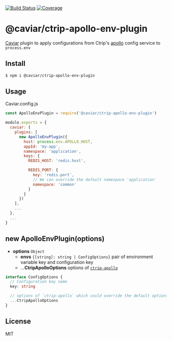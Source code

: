 [![Build Status](https://travis-ci.org/caviarjs/ctrip-apollo-env-plugin.svg?branch=master)](https://travis-ci.org/caviarjs/ctrip-apollo-env-plugin)
[![Coverage](https://codecov.io/gh/caviarjs/ctrip-apollo-env-plugin/branch/master/graph/badge.svg)](https://codecov.io/gh/caviarjs/ctrip-apollo-env-plugin)

# @caviar/ctrip-apollo-env-plugin

[Caviar](https://github.com/caviarjs/caviar) plugin to apply configurations from Ctrip's [apollo](https://github.com/ctripcorp/apollo) config service to `process.env`

## Install

```sh
$ npm i @caviar/ctrip-apollo-env-plugin
```

## Usage

Caviar.config.js

```js
const ApolloEnvPlugin = require('@caviar/ctrip-apollo-env-plugin')

module.exports = {
  caviar: {
    plugins: [
      new ApolloEnvPlugin({
        host: process.env.APOLLO_HOST,
        appId: 'my-app',
        namespace: 'application',
        keys: {
          REDIS_HOST: 'redis.host',

          REDIS_PORT: {
            key: 'redis.port',
            // We can override the default namespace 'application'
            namespace: 'common'
          }
        }
      })
    ],
    ...
  },
  ...
}
```

## new ApolloEnvPlugin(options)

- **options** `Object`
  - **envs** `{[string]: string | ConfigOptions}` pair of environment variable key and configuration key
  - ...**CtripApolloOptions** options of [`ctrip-apollo`](https://github.com/kaelzhang/ctrip-apollo)

```ts
interface ConfigOptions {
  // Configuration key name
  key: string

  // options of `ctrip-apollo` which could override the default options
  ...CtripApolloOptions
}
```

## License

MIT
